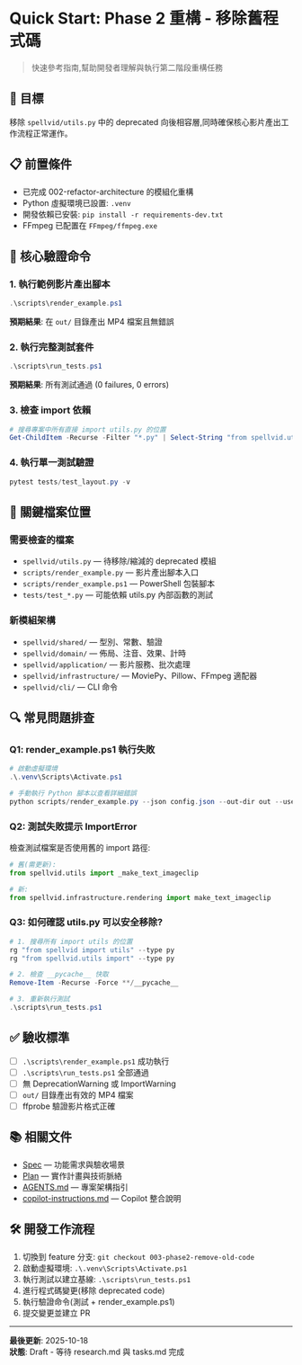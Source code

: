 # Quick Start: Phase 2 重構 - 移除舊程式碼

> 快速參考指南,幫助開發者理解與執行第二階段重構任務

## 🎯 目標
移除 `spellvid/utils.py` 中的 deprecated 向後相容層,同時確保核心影片產出工作流程正常運作。

## 📋 前置條件
- 已完成 002-refactor-architecture 的模組化重構
- Python 虛擬環境已設置: `.venv`
- 開發依賴已安裝: `pip install -r requirements-dev.txt`
- FFmpeg 已配置在 `FFmpeg/ffmpeg.exe`

## 🚀 核心驗證命令

### 1. 執行範例影片產出腳本
```powershell
.\scripts\render_example.ps1
```
**預期結果**: 在 `out/` 目錄產出 MP4 檔案且無錯誤

### 2. 執行完整測試套件
```powershell
.\scripts\run_tests.ps1
```
**預期結果**: 所有測試通過 (0 failures, 0 errors)

### 3. 檢查 import 依賴
```powershell
# 搜尋專案中所有直接 import utils.py 的位置
Get-ChildItem -Recurse -Filter "*.py" | Select-String "from spellvid.utils import" | Select-Object -Unique Path
```

### 4. 執行單一測試驗證
```powershell
pytest tests/test_layout.py -v
```

## 📁 關鍵檔案位置

### 需要檢查的檔案
- `spellvid/utils.py` — 待移除/縮減的 deprecated 模組
- `scripts/render_example.py` — 影片產出腳本入口
- `scripts/render_example.ps1` — PowerShell 包裝腳本
- `tests/test_*.py` — 可能依賴 utils.py 內部函數的測試

### 新模組架構
- `spellvid/shared/` — 型別、常數、驗證
- `spellvid/domain/` — 佈局、注音、效果、計時
- `spellvid/application/` — 影片服務、批次處理
- `spellvid/infrastructure/` — MoviePy、Pillow、FFmpeg 適配器
- `spellvid/cli/` — CLI 命令

## 🔍 常見問題排查

### Q1: render_example.ps1 執行失敗
```powershell
# 啟動虛擬環境
.\.venv\Scripts\Activate.ps1

# 手動執行 Python 腳本以查看詳細錯誤
python scripts/render_example.py --json config.json --out-dir out --use-moviepy
```

### Q2: 測試失敗提示 ImportError
檢查測試檔案是否使用舊的 import 路徑:
```python
# 舊(需更新):
from spellvid.utils import _make_text_imageclip

# 新:
from spellvid.infrastructure.rendering import make_text_imageclip
```

### Q3: 如何確認 utils.py 可以安全移除?
```powershell
# 1. 搜尋所有 import utils 的位置
rg "from spellvid import utils" --type py
rg "from spellvid.utils import" --type py

# 2. 檢查 __pycache__ 快取
Remove-Item -Recurse -Force **/__pycache__

# 3. 重新執行測試
.\scripts\run_tests.ps1
```

## ✅ 驗收標準
- [ ] `.\scripts\render_example.ps1` 成功執行
- [ ] `.\scripts\run_tests.ps1` 全部通過
- [ ] 無 DeprecationWarning 或 ImportWarning
- [ ] `out/` 目錄產出有效的 MP4 檔案
- [ ] ffprobe 驗證影片格式正確

## 📚 相關文件
- [Spec](./spec.md) — 功能需求與驗收場景
- [Plan](./plan.md) — 實作計畫與技術脈絡
- [AGENTS.md](../../AGENTS.md) — 專案架構指引
- [copilot-instructions.md](../../.github/copilot-instructions.md) — Copilot 整合說明

## 🛠️ 開發工作流程
1. 切換到 feature 分支: `git checkout 003-phase2-remove-old-code`
2. 啟動虛擬環境: `.\.venv\Scripts\Activate.ps1`
3. 執行測試以建立基線: `.\scripts\run_tests.ps1`
4. 進行程式碼變更(移除 deprecated code)
5. 執行驗證命令(測試 + render_example.ps1)
6. 提交變更並建立 PR

---

**最後更新**: 2025-10-18  
**狀態**: Draft - 等待 research.md 與 tasks.md 完成
